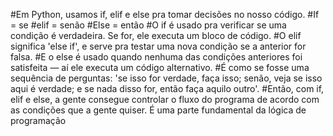 #Em Python, usamos if, elif e else pra tomar decisões no nosso código.
#If = se
#elif = senão
#Else = então
#O if é usado pra verificar se uma condição é verdadeira. Se for, ele executa um bloco de código.
#O elif significa 'else if', e serve pra testar uma nova condição se a anterior for falsa.
#E o else é usado quando nenhuma das condições anteriores foi satisfeita — aí ele executa um código alternativo.
#É como se fosse uma sequência de perguntas: 'se isso for verdade, faça isso; senão, veja se isso aqui é verdade; e se nada disso for, então faça aquilo outro'.
#Então, com if, elif e else, a gente consegue controlar o fluxo do programa de acordo com as condições que a gente quiser. É uma parte fundamental da lógica de programação
